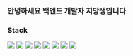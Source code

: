 ### 안녕하세요 백엔드 개발자 지망생입니다

<h3 align="left"> Stack </h3>
<div align="left">
  <img src="https://img.shields.io/badge/%20JAVA%20-blue?style=flat-square" />
  <img src="https://img.shields.io/badge/JavaScript%20-yellow?style=flat-square&logo=javascript&logoColor=black" />
  <img src="https://img.shields.io/badge/HTML-%20%23E34F26?style=flat-square&logo=HTML5&logoColor=black"/ >
  <img src="https://img.shields.io/badge/CSS%20-%20%231572B6?style=flat-square&logo=CSS3&logoColor=black" />
  <img src="https://img.shields.io/badge/MySQL-%234479A1?style=flat-square&logo=MySQL&logoColor=black" />
  <img src="https://img.shields.io/badge/Spring%20-%20%236DB33F?style=flat-square&logo=Spring&logoColor=black" />
  <img src="https://img.shields.io/badge/SpringBoot%20-%20%236DB33F?style=flat-square&logo=SpringBoot&logoColor=black" />
  <img src="https://img.shields.io/badge/React%20-%20%2361DAFB?style=flat-square&logo=React&logoColor=black" />
</div>

<!--![Top Langs](https://github-readme-stats.vercel.app/api/top-langs/?username=busker362&layout=compact)>

<!--![Anurag's GitHub stats](https://github-readme-stats.vercel.app/api?username=busker362&show_icons=true&theme=radical) >

<!--
**busker362/busker362** is a ✨ _special_ ✨ repository because its `README.md` (this file) appears on your GitHub profile.

Here are some ideas to get you started:

- 🔭 I’m currently working on ...
- 🌱 I’m currently learning ...
- 👯 I’m looking to collaborate on ...
- 🤔 I’m looking for help with ...
- 💬 Ask me about ...
- 📫 How to reach me: ...
- 😄 Pronouns: ...
- ⚡ Fun fact: ...
-->
